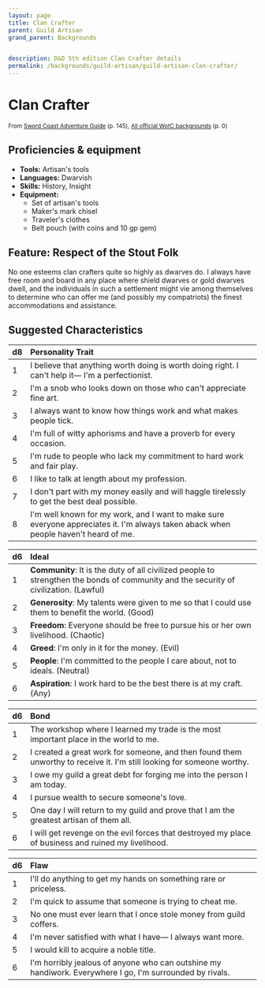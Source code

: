 ```yaml
---
layout: page
title: Clan Crafter
parent: Guild Artisan
grand_parent: Backgrounds


description: D&D 5th edition Clan Crafter details
permalink: /backgrounds/guild-artisan/guild-artisan-clan-crafter/
---
```

# Clan Crafter

<small>From <a target="_blank" href="https://dnd.wizards.com/products/tabletop-games/rpg-products/sc-adventurers-guide">Sword Coast Adventure Guide</a> (p. 145), <a target="_blank" href="https://flapkan.com/faq#What-is-the-source-All-official-WotC-backgrounds-and-how-does-it-work">All official WotC backgrounds</a> (p. 0)</small>


## Proficiencies & equipment

- **Tools:** Artisan's tools
- **Languages:** Dwarvish
- **Skills:** History, Insight
- **Equipment:** 
  - Set of artisan's tools
  - Maker's mark chisel
  - Traveler's clothes
  - Belt pouch (with coins and 10 gp gem)

## Feature: Respect of the Stout Folk


No one esteems clan crafters quite so highly as dwarves do. I always have free room and board in any place where shield dwarves or gold dwarves dwell, and the individuals in such a settlement might vie among themselves to determine who can offer me (and possibly my compatriots) the finest accommodations and assistance.

## Suggested Characteristics


| d8 | Personality Trait |
|:----------------------------|:------------------|
| 1 | I believe that anything worth doing is worth doing right. I can't help it― I'm a perfectionist. |
| 2 | I'm a snob who looks down on those who can't appreciate fine art. |
| 3 | I always want to know how things work and what makes people tick. |
| 4 | I'm full of witty aphorisms and have a proverb for every occasion. |
| 5 | I'm rude to people who lack my commitment to hard work and fair play. |
| 6 | I like to talk at length about my profession. |
| 7 | I don't part with my money easily and will haggle tirelessly to get the best deal possible. |
| 8 | I'm well known for my work, and I want to make sure everyone appreciates it. I'm always taken aback when people haven't heard of me. |

| d6 | Ideal |
|:----------------------------|:------|
| 1 | **Community**: It is the duty of all civilized people to strengthen the bonds of community and the security of civilization. (Lawful) |
| 2 | **Generosity**: My talents were given to me so that I could use them to benefit the world. (Good) |
| 3 | **Freedom**: Everyone should be free to pursue his or her own livelihood. (Chaotic) |
| 4 | **Greed**: I'm only in it for the money. (Evil) |
| 5 | **People**: I'm committed to the people I care about, not to ideals. (Neutral) |
| 6 | **Aspiration**: I work hard to be the best there is at my craft. (Any) |

| d6 | Bond |
|:----------------------------|:------------------|
| 1 | The workshop where I learned my trade is the most important place in the world to me. |
| 2 | I created a great work for someone, and then found them unworthy to receive it. I'm still looking for someone worthy. |
| 3 | I owe my guild a great debt for forging me into the person I am today. |
| 4 | I pursue wealth to secure someone's love. |
| 5 | One day I will return to my guild and prove that I am the greatest artisan of them all. |
| 6 | I will get revenge on the evil forces that destroyed my place of business and ruined my livelihood. |

| d6 | Flaw |
|:----------------------------|:------------------|
| 1 | I'll do anything to get my hands on something rare or priceless. |
| 2 | I'm quick to assume that someone is trying to cheat me. |
| 3 | No one must ever learn that I once stole money from guild coffers. |
| 4 | I'm never satisfied with what I have― I always want more. |
| 5 | I would kill to acquire a noble title. |
| 6 | I'm horribly jealous of anyone who can outshine my handiwork. Everywhere I go, I'm surrounded by rivals. |